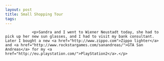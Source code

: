 ```yaml
---
layout: post
title: Small Shopping Tour
tags:
---
```



                <p>Sandra and I went to Wiener Neustadt today, she had to pick up her new sun glasses, and I had to visit my bank consultant. Later I bought a new <a href="http://www.zippo.com">Zippo lighter</a> and <a href="http://www.rockstargames.com/sanandreas/">GTA San Andreas</a> for my <a href="http://eu.playstation.com/">PlayStation2</a>.</p>
